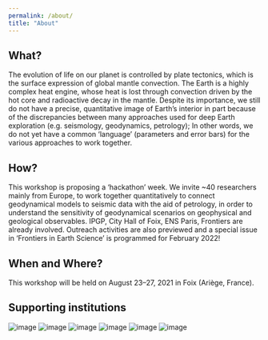 ```yaml
---
permalink: /about/
title: "About"
---
```


## What?

The evolution of life on our planet is controlled by plate tectonics, which is the surface expression of global mantle convection. The Earth is a highly complex heat engine, whose heat is lost through convection driven by the hot core and radioactive decay in the mantle. Despite its importance, we still do not have a precise, quantitative image of Earth’s interior in part because of the discrepancies between many approaches used for deep Earth exploration (e.g. seismology, geodynamics, petrology); In other words, we do not yet have a common ‘language’ (parameters and error bars) for the various approaches to work together.

## How?

This workshop is proposing a ‘hackathon’ week. We invite ~40 researchers mainly from Europe, to work together quantitatively to connect geodynamical models to seismic data with the aid of petrology, in order to understand the sensitivity of geodynamical scenarios on geophysical and geological observables. IPGP, City Hall of Foix, ENS Paris, Frontiers are already involved. Outreach activities are also previewed and a special issue in ‘Frontiers in Earth Science’ is programmed for February 2022!

## When and Where?

This workshop will be held on August 23–27, 2021 in Foix (Ariège, France).

## Supporting institutions
![image](https://user-images.githubusercontent.com/4628711/112644072-4ebf9c80-8e45-11eb-82f5-662e0eb6b815.png)
![image](https://user-images.githubusercontent.com/4628711/112644084-52532380-8e45-11eb-8335-a784cf0b53b2.png)
![image](https://user-images.githubusercontent.com/4628711/112644095-554e1400-8e45-11eb-9af6-6222528b1156.png)
![image](https://user-images.githubusercontent.com/4628711/112644104-57b06e00-8e45-11eb-9f85-44626a81fe5d.png)
![image](https://user-images.githubusercontent.com/4628711/112644114-5a12c800-8e45-11eb-82f6-afbb17b8f33a.png)
![image](https://user-images.githubusercontent.com/4628711/112644122-5d0db880-8e45-11eb-8fbe-6b287af61976.png)

